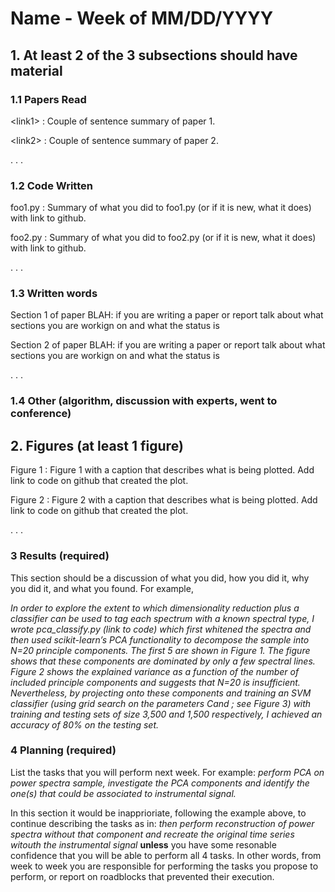 # Name - Week of MM/DD/YYYY

## 1. At least 2 of the 3 subsections should have material

### 1.1 Papers Read

\<link1\> : Couple of sentence summary of paper 1.

\<link2\> : Couple of sentence summary of paper 2.

.
.
.
### 1.2 Code Written

foo1.py : Summary of what you did to foo1.py (or if it is new, what it does) with link to github.

foo2.py : Summary of what you did to foo2.py (or if it is new, what it does) with link to github.

.
.
.
### 1.3 Written words

Section 1 of paper BLAH: if you are writing a paper or report  talk about what sections you are workign on and what the status is

Section 2 of paper BLAH: if you are writing a paper or report talk about what sections you are workign on and what the status is

.
.
.


### 1.4 Other (algorithm, discussion with experts, went to conference)

## 2. Figures (at least 1 figure)

Figure 1 : Figure 1 with a caption that describes what is being plotted. Add link to code on github that created the plot.

Figure 2 : Figure 2 with a caption that describes what is being plotted. Add link to code on github that created the plot.

.
.
.
### 3 Results (required)

This section should be a discussion of what you did, how you did it, why you did it, and what you found.  For example,

_In order to explore the extent to which dimensionality reduction plus a classifier can be used to tag each spectrum with a known spectral type, I wrote pca_classify.py (link to code) which first whitened the spectra and then used scikit-learn’s PCA functionality to decompose the sample into N=20 principle components.  The first 5 are shown in Figure 1.  The figure shows that these components are dominated by only a few spectral lines.  Figure 2 shows the explained variance as a function of the number of included principle components and suggests that N=20 is insufficient.  Nevertheless, by projecting onto these components and training an SVM classifier (using grid search on the parameters Cand ; see Figure 3) with training and testing sets of size 3,500 and 1,500 respectively, I achieved an accuracy of 80% on the testing set._

### 4 Planning (required)

List the tasks that you will perform next week. For example:
_perform PCA on power spectra sample, investigate the PCA components and identify the one(s) that could be associated to instrumental signal._

In this section it would be inapprioriate, following the example above, to continue describing the tasks as in:
_then perform reconstruction of power spectra without that component and recreate the original time series witouth the instrumental signal_ 
**unless** you have some resonable confidence that you will be able to perform all 4 tasks. In other words, from week to week you are responsible for performing the tasks you propose to perform, or report on roadblocks that prevented their execution.
